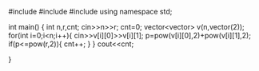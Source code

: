 #include<iostream>
#include<vector>
#include<cmath>
using namespace std;

int main()
{
	int n,r,cnt;
	cin>>n>>r;
	cnt=0;
	vector<vector<int>> v(n,vector<int>(2));
	for(int i=0;i<n;i++){
		cin>>v[i][0]>>v[i][1];
		p=pow(v[i][0],2)+pow(v[i][1],2);
		if(p<=pow(r,2)){
			cnt++;
		}
	}
	cout<<cnt;

}